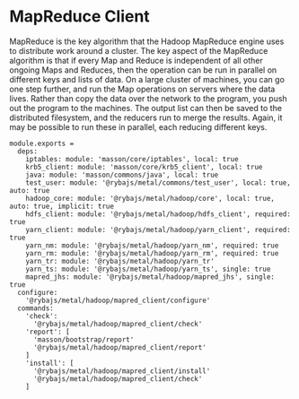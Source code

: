 
# MapReduce Client

MapReduce is the key algorithm that the Hadoop MapReduce engine uses to distribute work around a cluster.
The key aspect of the MapReduce algorithm is that if every Map and Reduce is independent of all other ongoing Maps and Reduces,
then the operation can be run in parallel on different keys and lists of data. On a large cluster of machines, you can go one step further, and run the Map operations on servers where the data lives.
Rather than copy the data over the network to the program, you push out the program to the machines.
The output list can then be saved to the distributed filesystem, and the reducers run to merge the results. Again, it may be possible to run these in parallel, each reducing different keys.

    module.exports =
      deps:
        iptables: module: 'masson/core/iptables', local: true
        krb5_client: module: 'masson/core/krb5_client', local: true
        java: module: 'masson/commons/java', local: true
        test_user: module: '@rybajs/metal/commons/test_user', local: true, auto: true
        hadoop_core: module: '@rybajs/metal/hadoop/core', local: true, auto: true, implicit: true
        hdfs_client: module: '@rybajs/metal/hadoop/hdfs_client', required: true
        yarn_client: module: '@rybajs/metal/hadoop/yarn_client', required: true
        yarn_nm: module: '@rybajs/metal/hadoop/yarn_nm', required: true
        yarn_rm: module: '@rybajs/metal/hadoop/yarn_rm', required: true
        yarn_tr: module: '@rybajs/metal/hadoop/yarn_tr'
        yarn_ts: module: '@rybajs/metal/hadoop/yarn_ts', single: true
        mapred_jhs: module: '@rybajs/metal/hadoop/mapred_jhs', single: true
      configure:
        '@rybajs/metal/hadoop/mapred_client/configure'
      commands:
        'check':
          '@rybajs/metal/hadoop/mapred_client/check'
        'report': [
          'masson/bootstrap/report'
          '@rybajs/metal/hadoop/mapred_client/report'
        ]
        'install': [
          '@rybajs/metal/hadoop/mapred_client/install'
          '@rybajs/metal/hadoop/mapred_client/check'
        ]
